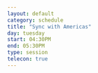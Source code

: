 ```yaml
---
layout: default
category: schedule
title: "Sync with Americas"
day: tuesday
start: 04:30PM
end: 05:30PM
type: session
telecon: true
---
```

